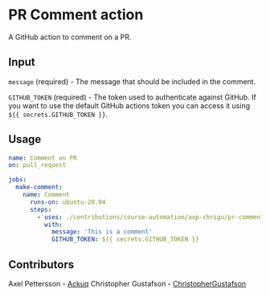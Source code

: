 # PR Comment action

A GitHub action to comment on a PR.

## Input

`message` (required) - The message that should be included in the comment.

`GITHUB_TOKEN` (required) - The token used to authenticate against GitHub. If you want to use the default GitHub actions token you can access it using `${{ secrets.GITHUB_TOKEN }}`.

## Usage

```yaml
name: Comment on PR
on: pull_request

jobs:
  make-comment:
    name: Comment
      runs-on: ubuntu-20.04
      steps:
        - uses: ./contributions/course-automation/axp-chrigu/pr-comment/
          with:
            message: 'This is a comment'
            GITHUB_TOKEN: ${{ secrets.GITHUB_TOKEN }}
```

## Contributors

Axel Pettersson - [Ackuq](https://github.com/Ackuq)
Christopher Gustafson - [ChristopherGustafson](https://github.com/ChristopherGustafson)
